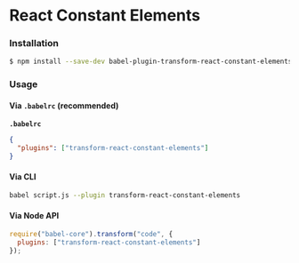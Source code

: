 # React Constant Elements

### Installation

```sh
$ npm install --save-dev babel-plugin-transform-react-constant-elements
```

### Usage

#### Via `.babelrc` (recommended)

**`.babelrc`**

```json
{
  "plugins": ["transform-react-constant-elements"]
}
```

#### Via CLI

```sh
babel script.js --plugin transform-react-constant-elements
```

#### Via Node API

```js
require("babel-core").transform("code", {
  plugins: ["transform-react-constant-elements"]
});
```
